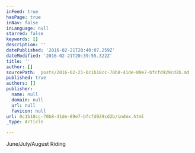 ```yaml
---
inFeed: true
hasPage: true
inNav: false
inLanguage: null
starred: false
keywords: []
description: ''
datePublished: '2016-02-21T20:40:07.259Z'
dateModified: '2016-02-21T20:39:55.322Z'
title: ''
author: []
sourcePath: _posts/2016-02-21-0c1b18cc-70b8-41de-89e7-bfcfd929cd2b.md
published: true
authors: []
publisher:
  name: null
  domain: null
  url: null
  favicon: null
url: 0c1b18cc-70b8-41de-89e7-bfcfd929cd2b/index.html
_type: Article

---
```

June/July/August Riding
